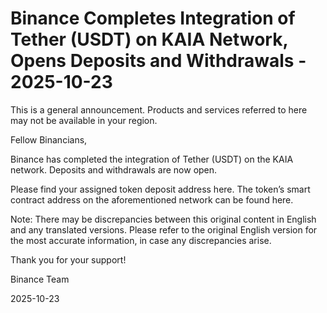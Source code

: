 # Binance Completes Integration of Tether (USDT) on KAIA Network, Opens Deposits and Withdrawals - 2025-10-23

This is a general announcement. Products and services referred to here may not be available in your region.

Fellow Binancians,

Binance has completed the integration of Tether (USDT) on the KAIA network. Deposits and withdrawals are now open.

Please find your assigned token deposit address here. The token’s smart contract address on the aforementioned network can be found here.

Note: There may be discrepancies between this original content in English and any translated versions. Please refer to the original English version for the most accurate information, in case any discrepancies arise. 

Thank you for your support!

Binance Team

2025-10-23